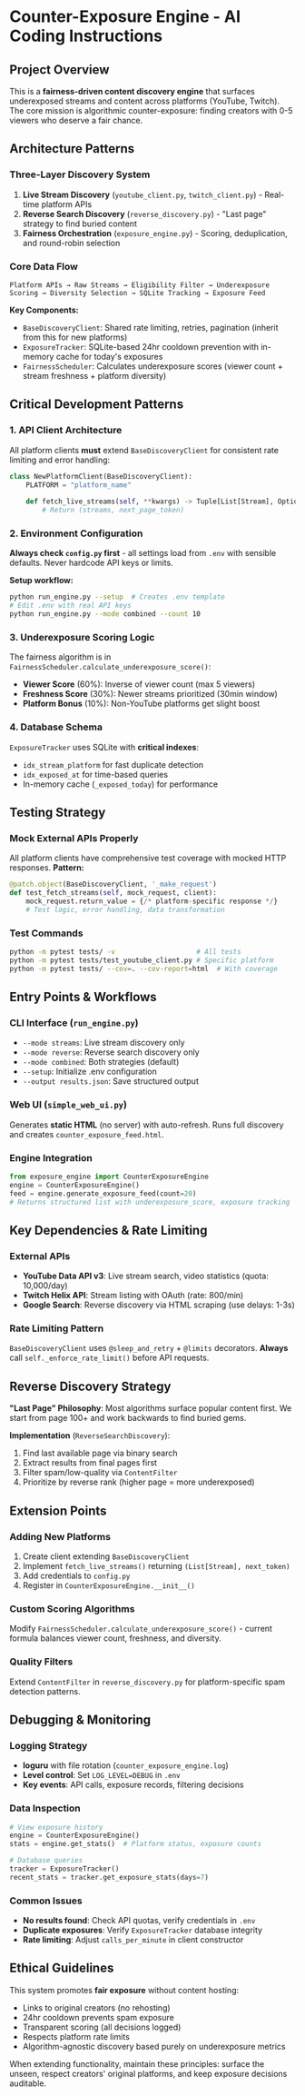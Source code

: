 # Counter-Exposure Engine - AI Coding Instructions

## Project Overview

This is a **fairness-driven content discovery engine** that surfaces underexposed streams and content across platforms (YouTube, Twitch). The core mission is algorithmic counter-exposure: finding creators with 0-5 viewers who deserve a fair chance.

## Architecture Patterns

### Three-Layer Discovery System
1. **Live Stream Discovery** (`youtube_client.py`, `twitch_client.py`) - Real-time platform APIs
2. **Reverse Search Discovery** (`reverse_discovery.py`) - "Last page" strategy to find buried content
3. **Fairness Orchestration** (`exposure_engine.py`) - Scoring, deduplication, and round-robin selection

### Core Data Flow
```
Platform APIs → Raw Streams → Eligibility Filter → Underexposure Scoring → Diversity Selection → SQLite Tracking → Exposure Feed
```

**Key Components:**
- `BaseDiscoveryClient`: Shared rate limiting, retries, pagination (inherit from this for new platforms)
- `ExposureTracker`: SQLite-based 24hr cooldown prevention with in-memory cache for today's exposures  
- `FairnessScheduler`: Calculates underexposure scores (viewer count + stream freshness + platform diversity)

## Critical Development Patterns

### 1. API Client Architecture
All platform clients **must** extend `BaseDiscoveryClient` for consistent rate limiting and error handling:

```python
class NewPlatformClient(BaseDiscoveryClient):
    PLATFORM = "platform_name"
    
    def fetch_live_streams(self, **kwargs) -> Tuple[List[Stream], Optional[str]]:
        # Return (streams, next_page_token)
```

### 2. Environment Configuration  
**Always check `config.py` first** - all settings load from `.env` with sensible defaults. Never hardcode API keys or limits.

**Setup workflow:**
```bash
python run_engine.py --setup  # Creates .env template
# Edit .env with real API keys
python run_engine.py --mode combined --count 10
```

### 3. Underexposure Scoring Logic
The fairness algorithm is in `FairnessScheduler.calculate_underexposure_score()`:
- **Viewer Score** (60%): Inverse of viewer count (max 5 viewers)
- **Freshness Score** (30%): Newer streams prioritized (30min window)  
- **Platform Bonus** (10%): Non-YouTube platforms get slight boost

### 4. Database Schema
`ExposureTracker` uses SQLite with **critical indexes**:
- `idx_stream_platform` for fast duplicate detection
- `idx_exposed_at` for time-based queries
- In-memory cache (`_exposed_today`) for performance

## Testing Strategy

### Mock External APIs Properly
All platform clients have comprehensive test coverage with mocked HTTP responses. **Pattern:**

```python
@patch.object(BaseDiscoveryClient, '_make_request')
def test_fetch_streams(self, mock_request, client):
    mock_request.return_value = {/* platform-specific response */}
    # Test logic, error handling, data transformation
```

### Test Commands
```bash
python -m pytest tests/ -v                    # All tests
python -m pytest tests/test_youtube_client.py # Specific platform
python -m pytest tests/ --cov=. --cov-report=html  # With coverage
```

## Entry Points & Workflows

### CLI Interface (`run_engine.py`)
- `--mode streams`: Live stream discovery only
- `--mode reverse`: Reverse search discovery only  
- `--mode combined`: Both strategies (default)
- `--setup`: Initialize .env configuration
- `--output results.json`: Save structured output

### Web UI (`simple_web_ui.py`)
Generates **static HTML** (no server) with auto-refresh. Runs full discovery and creates `counter_exposure_feed.html`.

### Engine Integration
```python
from exposure_engine import CounterExposureEngine
engine = CounterExposureEngine()
feed = engine.generate_exposure_feed(count=20)
# Returns structured list with underexposure_score, exposure tracking
```

## Key Dependencies & Rate Limiting

### External APIs
- **YouTube Data API v3**: Live stream search, video statistics (quota: 10,000/day)
- **Twitch Helix API**: Stream listing with OAuth (rate: 800/min)
- **Google Search**: Reverse discovery via HTML scraping (use delays: 1-3s)

### Rate Limiting Pattern
`BaseDiscoveryClient` uses `@sleep_and_retry` + `@limits` decorators. **Always** call `self._enforce_rate_limit()` before API requests.

## Reverse Discovery Strategy

**"Last Page" Philosophy**: Most algorithms surface popular content first. We start from page 100+ and work backwards to find buried gems.

**Implementation** (`ReverseSearchDiscovery`):
1. Find last available page via binary search
2. Extract results from final pages first
3. Filter spam/low-quality via `ContentFilter`
4. Prioritize by reverse rank (higher page = more underexposed)

## Extension Points

### Adding New Platforms
1. Create client extending `BaseDiscoveryClient`
2. Implement `fetch_live_streams()` returning `(List[Stream], next_token)`
3. Add credentials to `config.py`
4. Register in `CounterExposureEngine.__init__()`

### Custom Scoring Algorithms
Modify `FairnessScheduler.calculate_underexposure_score()` - current formula balances viewer count, freshness, and diversity.

### Quality Filters
Extend `ContentFilter` in `reverse_discovery.py` for platform-specific spam detection patterns.

## Debugging & Monitoring

### Logging Strategy
- **loguru** with file rotation (`counter_exposure_engine.log`)
- **Level control**: Set `LOG_LEVEL=DEBUG` in `.env`
- **Key events**: API calls, exposure records, filtering decisions

### Data Inspection
```python
# View exposure history
engine = CounterExposureEngine()
stats = engine.get_stats()  # Platform status, exposure counts

# Database queries
tracker = ExposureTracker()
recent_stats = tracker.get_exposure_stats(days=7)
```

### Common Issues
- **No results found**: Check API quotas, verify credentials in `.env`
- **Duplicate exposures**: Verify `ExposureTracker` database integrity
- **Rate limiting**: Adjust `calls_per_minute` in client constructor

## Ethical Guidelines

This system promotes **fair exposure** without content hosting:
- Links to original creators (no rehosting)
- 24hr cooldown prevents spam exposure
- Transparent scoring (all decisions logged)
- Respects platform rate limits
- Algorithm-agnostic discovery based purely on underexposure metrics

When extending functionality, maintain these principles: surface the unseen, respect creators' original platforms, and keep exposure decisions auditable.